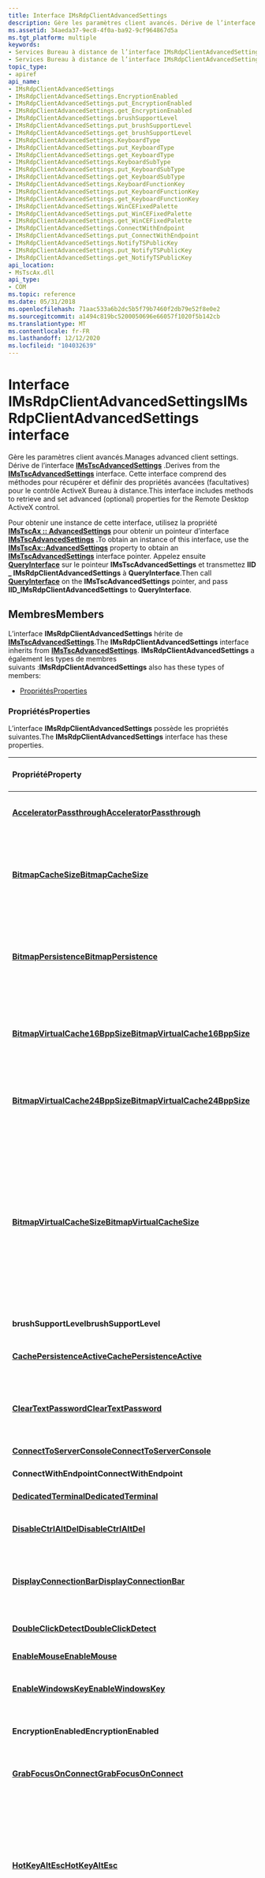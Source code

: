 ```yaml
---
title: Interface IMsRdpClientAdvancedSettings
description: Gère les paramètres client avancés. Dérive de l’interface IMsTscAdvancedSettings.
ms.assetid: 34aeda37-9ec8-4f0a-ba92-9cf964867d5a
ms.tgt_platform: multiple
keywords:
- Services Bureau à distance de l’interface IMsRdpClientAdvancedSettings
- Services Bureau à distance de l’interface IMsRdpClientAdvancedSettings, Description
topic_type:
- apiref
api_name:
- IMsRdpClientAdvancedSettings
- IMsRdpClientAdvancedSettings.EncryptionEnabled
- IMsRdpClientAdvancedSettings.put_EncryptionEnabled
- IMsRdpClientAdvancedSettings.get_EncryptionEnabled
- IMsRdpClientAdvancedSettings.brushSupportLevel
- IMsRdpClientAdvancedSettings.put_brushSupportLevel
- IMsRdpClientAdvancedSettings.get_brushSupportLevel
- IMsRdpClientAdvancedSettings.KeyboardType
- IMsRdpClientAdvancedSettings.put_KeyboardType
- IMsRdpClientAdvancedSettings.get_KeyboardType
- IMsRdpClientAdvancedSettings.KeyboardSubType
- IMsRdpClientAdvancedSettings.put_KeyboardSubType
- IMsRdpClientAdvancedSettings.get_KeyboardSubType
- IMsRdpClientAdvancedSettings.KeyboardFunctionKey
- IMsRdpClientAdvancedSettings.put_KeyboardFunctionKey
- IMsRdpClientAdvancedSettings.get_KeyboardFunctionKey
- IMsRdpClientAdvancedSettings.WinCEFixedPalette
- IMsRdpClientAdvancedSettings.put_WinCEFixedPalette
- IMsRdpClientAdvancedSettings.get_WinCEFixedPalette
- IMsRdpClientAdvancedSettings.ConnectWithEndpoint
- IMsRdpClientAdvancedSettings.put_ConnectWithEndpoint
- IMsRdpClientAdvancedSettings.NotifyTSPublicKey
- IMsRdpClientAdvancedSettings.put_NotifyTSPublicKey
- IMsRdpClientAdvancedSettings.get_NotifyTSPublicKey
api_location:
- MsTscAx.dll
api_type:
- COM
ms.topic: reference
ms.date: 05/31/2018
ms.openlocfilehash: 71aac533a6b2dc5b5f79b7460f2db79e52f8e0e2
ms.sourcegitcommit: a1494c819bc5200050696e66057f1020f5b142cb
ms.translationtype: MT
ms.contentlocale: fr-FR
ms.lasthandoff: 12/12/2020
ms.locfileid: "104032639"
---
```

# <a name="imsrdpclientadvancedsettings-interface"></a><span data-ttu-id="a6543-106">Interface IMsRdpClientAdvancedSettings</span><span class="sxs-lookup"><span data-stu-id="a6543-106">IMsRdpClientAdvancedSettings interface</span></span>

<span data-ttu-id="a6543-107">Gère les paramètres client avancés.</span><span class="sxs-lookup"><span data-stu-id="a6543-107">Manages advanced client settings.</span></span> <span data-ttu-id="a6543-108">Dérive de l’interface [**IMsTscAdvancedSettings**](imstscadvancedsettings-interface.md) .</span><span class="sxs-lookup"><span data-stu-id="a6543-108">Derives from the [**IMsTscAdvancedSettings**](imstscadvancedsettings-interface.md) interface.</span></span> <span data-ttu-id="a6543-109">Cette interface comprend des méthodes pour récupérer et définir des propriétés avancées (facultatives) pour le contrôle ActiveX Bureau à distance.</span><span class="sxs-lookup"><span data-stu-id="a6543-109">This interface includes methods to retrieve and set advanced (optional) properties for the Remote Desktop ActiveX control.</span></span>

<span data-ttu-id="a6543-110">Pour obtenir une instance de cette interface, utilisez la propriété [**IMsTscAx :: AdvancedSettings**](imstscax-advancedsettings.md) pour obtenir un pointeur d’interface [**IMsTscAdvancedSettings**](imstscadvancedsettings-interface.md) .</span><span class="sxs-lookup"><span data-stu-id="a6543-110">To obtain an instance of this interface, use the [**IMsTscAx::AdvancedSettings**](imstscax-advancedsettings.md) property to obtain an [**IMsTscAdvancedSettings**](imstscadvancedsettings-interface.md) interface pointer.</span></span> <span data-ttu-id="a6543-111">Appelez ensuite [**QueryInterface**](/windows/desktop/api/unknwn/nf-unknwn-iunknown-queryinterface(q)) sur le pointeur **IMsTscAdvancedSettings** et transmettez **IID \_ IMsRdpClientAdvancedSettings** à **QueryInterface**.</span><span class="sxs-lookup"><span data-stu-id="a6543-111">Then call [**QueryInterface**](/windows/desktop/api/unknwn/nf-unknwn-iunknown-queryinterface(q)) on the **IMsTscAdvancedSettings** pointer, and pass **IID\_IMsRdpClientAdvancedSettings** to **QueryInterface**.</span></span>

## <a name="members"></a><span data-ttu-id="a6543-112">Membres</span><span class="sxs-lookup"><span data-stu-id="a6543-112">Members</span></span>

<span data-ttu-id="a6543-113">L’interface **IMsRdpClientAdvancedSettings** hérite de [**IMsTscAdvancedSettings**](imstscadvancedsettings-interface.md).</span><span class="sxs-lookup"><span data-stu-id="a6543-113">The **IMsRdpClientAdvancedSettings** interface inherits from [**IMsTscAdvancedSettings**](imstscadvancedsettings-interface.md).</span></span> <span data-ttu-id="a6543-114">**IMsRdpClientAdvancedSettings** a également les types de membres suivants :</span><span class="sxs-lookup"><span data-stu-id="a6543-114">**IMsRdpClientAdvancedSettings** also has these types of members:</span></span>

-   [<span data-ttu-id="a6543-115">Propriétés</span><span class="sxs-lookup"><span data-stu-id="a6543-115">Properties</span></span>](#properties)

### <a name="properties"></a><span data-ttu-id="a6543-116">Propriétés</span><span class="sxs-lookup"><span data-stu-id="a6543-116">Properties</span></span>

<span data-ttu-id="a6543-117">L’interface **IMsRdpClientAdvancedSettings** possède les propriétés suivantes.</span><span class="sxs-lookup"><span data-stu-id="a6543-117">The **IMsRdpClientAdvancedSettings** interface has these properties.</span></span>



| <span data-ttu-id="a6543-118">Propriété</span><span class="sxs-lookup"><span data-stu-id="a6543-118">Property</span></span>                                                                                                   | <span data-ttu-id="a6543-119">Type d’accès</span><span class="sxs-lookup"><span data-stu-id="a6543-119">Access type</span></span>           | <span data-ttu-id="a6543-120">Description</span><span class="sxs-lookup"><span data-stu-id="a6543-120">Description</span></span>                                                                                                                                                                                                                                                                                                                                                                                                                              |
|:-----------------------------------------------------------------------------------------------------------|:----------------------|:-----------------------------------------------------------------------------------------------------------------------------------------------------------------------------------------------------------------------------------------------------------------------------------------------------------------------------------------------------------------------------------------------------------------------------------------|
| [<span data-ttu-id="a6543-121">**AcceleratorPassthrough**</span><span class="sxs-lookup"><span data-stu-id="a6543-121">**AcceleratorPassthrough**</span></span>](imsrdpclientadvancedsettings-acceleratorpassthrough.md)<br/>           | <span data-ttu-id="a6543-122">Lecture/écriture</span><span class="sxs-lookup"><span data-stu-id="a6543-122">Read/write</span></span><br/> | <span data-ttu-id="a6543-123">Spécifie si les accélérateurs de clavier doivent être transmis au serveur.</span><span class="sxs-lookup"><span data-stu-id="a6543-123">Specifies if keyboard accelerators should be passed to the server.</span></span><br/>                                                                                                                                                                                                                                                                                                                                                            |
| [<span data-ttu-id="a6543-124">**BitmapCacheSize**</span><span class="sxs-lookup"><span data-stu-id="a6543-124">**BitmapCacheSize**</span></span>](imsrdpclientadvancedsettings-bitmapcachesize.md)<br/>                         | <span data-ttu-id="a6543-125">Lecture/écriture</span><span class="sxs-lookup"><span data-stu-id="a6543-125">Read/write</span></span><br/> | <span data-ttu-id="a6543-126">Taille, en kilo-octets, du fichier de cache bitmap utilisé pour les bitmaps de 8 bits par pixel.</span><span class="sxs-lookup"><span data-stu-id="a6543-126">The size, in kilobytes, of the bitmap cache file used for 8-bits-per-pixel bitmaps.</span></span> <span data-ttu-id="a6543-127">Les valeurs numériques valides de cette propriété sont comprises entre 1 et 32 inclus.</span><span class="sxs-lookup"><span data-stu-id="a6543-127">Valid numeric values of this property are 1 to 32 inclusive.</span></span><br/>                                                                                                                                                                                                                                                                              |
| [<span data-ttu-id="a6543-128">**BitmapPersistence**</span><span class="sxs-lookup"><span data-stu-id="a6543-128">**BitmapPersistence**</span></span>](imsrdpclientadvancedsettings-bitmappersistence.md)<br/>                     | <span data-ttu-id="a6543-129">Lecture/écriture</span><span class="sxs-lookup"><span data-stu-id="a6543-129">Read/write</span></span><br/> | <span data-ttu-id="a6543-130">Spécifie si la mise en cache des bitmaps persistante doit être utilisée.</span><span class="sxs-lookup"><span data-stu-id="a6543-130">Specifies if persistent bitmap caching should be used.</span></span> <span data-ttu-id="a6543-131">La mise en cache persistante peut améliorer les performances, mais nécessite de l’espace disque supplémentaire.</span><span class="sxs-lookup"><span data-stu-id="a6543-131">Persistent caching can improve performance but requires additional disk space.</span></span><br/>                                                                                                                                                                                                                                                                                         |
| [<span data-ttu-id="a6543-132">**BitmapVirtualCache16BppSize**</span><span class="sxs-lookup"><span data-stu-id="a6543-132">**BitmapVirtualCache16BppSize**</span></span>](imsrdpclientadvancedsettings-bitmapvirtualcache16bppsize.md)<br/> | <span data-ttu-id="a6543-133">Lecture/écriture</span><span class="sxs-lookup"><span data-stu-id="a6543-133">Read/write</span></span><br/> | <span data-ttu-id="a6543-134">Spécifie la taille, en mégaoctets, du fichier cache de bitmaps persistant à utiliser pour les paramètres de haute couleur de 15 et 16 bits par pixel.</span><span class="sxs-lookup"><span data-stu-id="a6543-134">Specifies the size, in megabytes, of the persistent bitmap cache file to use for the 15 and 16 bits-per-pixel high-color settings.</span></span><br/>                                                                                                                                                                                                                                                                                            |
| [<span data-ttu-id="a6543-135">**BitmapVirtualCache24BppSize**</span><span class="sxs-lookup"><span data-stu-id="a6543-135">**BitmapVirtualCache24BppSize**</span></span>](imsrdpclientadvancedsettings-bitmapvirtualcache24bppsize.md)<br/> | <span data-ttu-id="a6543-136">Lecture/écriture</span><span class="sxs-lookup"><span data-stu-id="a6543-136">Read/write</span></span><br/> | <span data-ttu-id="a6543-137">Spécifie la taille, en mégaoctets, du fichier cache de bitmaps persistant à utiliser pour le paramètre de haute couleur 24 bits par pixel.</span><span class="sxs-lookup"><span data-stu-id="a6543-137">Specifies the size, in megabytes, of the persistent bitmap cache file to use for the 24 bits-per-pixel high-color setting.</span></span><br/>                                                                                                                                                                                                                                                                                                    |
| [<span data-ttu-id="a6543-138">**BitmapVirtualCacheSize**</span><span class="sxs-lookup"><span data-stu-id="a6543-138">**BitmapVirtualCacheSize**</span></span>](imsrdpclientadvancedsettings-bitmapvirtualcachesize.md)<br/>           | <span data-ttu-id="a6543-139">Lecture/écriture</span><span class="sxs-lookup"><span data-stu-id="a6543-139">Read/write</span></span><br/> | <span data-ttu-id="a6543-140">Spécifie la taille, en mégaoctets, du fichier cache de bitmaps persistant à utiliser pour la couleur de 8 bits par pixel.</span><span class="sxs-lookup"><span data-stu-id="a6543-140">Specifies the size, in megabytes, of the persistent bitmap cache file to use for 8-bits-per-pixel color.</span></span> <span data-ttu-id="a6543-141">Les valeurs numériques valides de cette propriété sont comprises entre 1 et 32 inclus.</span><span class="sxs-lookup"><span data-stu-id="a6543-141">Valid numeric values of this property are 1 to 32 inclusive.</span></span> <span data-ttu-id="a6543-142">Notez que la taille maximale de tous les fichiers de cache virtuel est de 128 Mo.</span><span class="sxs-lookup"><span data-stu-id="a6543-142">Note that the maximum size for all virtual cache files is 128 MB.</span></span> <span data-ttu-id="a6543-143">Les propriétés associées incluent les propriétés **BitmapVirtualCache16BppSize** et **BitmapVirtualCache24BppSize** .</span><span class="sxs-lookup"><span data-stu-id="a6543-143">Related properties include the **BitmapVirtualCache16BppSize** and **BitmapVirtualCache24BppSize** properties.</span></span><br/>                                                                        |
| <span data-ttu-id="a6543-144">**brushSupportLevel**</span><span class="sxs-lookup"><span data-stu-id="a6543-144">**brushSupportLevel**</span></span><br/>                                                                           | <span data-ttu-id="a6543-145">Lecture/écriture</span><span class="sxs-lookup"><span data-stu-id="a6543-145">Read/write</span></span><br/> | <span data-ttu-id="a6543-146">Cette propriété n'est pas prise en charge.</span><span class="sxs-lookup"><span data-stu-id="a6543-146">This property is not supported.</span></span><br/>                                                                                                                                                                                                                                                                                                                                                                                               |
| [<span data-ttu-id="a6543-147">**CachePersistenceActive**</span><span class="sxs-lookup"><span data-stu-id="a6543-147">**CachePersistenceActive**</span></span>](imsrdpclientadvancedsettings-cachepersistenceactive.md)<br/>           | <span data-ttu-id="a6543-148">Lecture/écriture</span><span class="sxs-lookup"><span data-stu-id="a6543-148">Read/write</span></span><br/> | <span data-ttu-id="a6543-149">Spécifie si la mise en cache des bitmaps persistante doit être utilisée.</span><span class="sxs-lookup"><span data-stu-id="a6543-149">Specifies whether persistent bitmap caching should be used.</span></span><br/>                                                                                                                                                                                                                                                                                                                                                                   |
| [<span data-ttu-id="a6543-150">**ClearTextPassword**</span><span class="sxs-lookup"><span data-stu-id="a6543-150">**ClearTextPassword**</span></span>](imsrdpclientadvancedsettings-cleartextpassword.md)<br/>                     | <span data-ttu-id="a6543-151">Écriture seule</span><span class="sxs-lookup"><span data-stu-id="a6543-151">Write-only</span></span><br/> | <span data-ttu-id="a6543-152">Spécifie le mot de passe avec lequel se connecter.</span><span class="sxs-lookup"><span data-stu-id="a6543-152">Specifies the password with which to connect.</span></span> <span data-ttu-id="a6543-153">Pour plus d’informations, consultez l’interface [**IMsTscNonScriptable**](imstscnonscriptable-interface.md) .</span><span class="sxs-lookup"><span data-stu-id="a6543-153">For more information, see the [**IMsTscNonScriptable**](imstscnonscriptable-interface.md) interface.</span></span><br/>                                                                                                                                                                                                                                                                           |
| [<span data-ttu-id="a6543-154">**ConnectToServerConsole**</span><span class="sxs-lookup"><span data-stu-id="a6543-154">**ConnectToServerConsole**</span></span>](imsrdpclientadvancedsettings-connecttoserverconsole.md)<br/>           | <span data-ttu-id="a6543-155">Lecture/écriture</span><span class="sxs-lookup"><span data-stu-id="a6543-155">Read/write</span></span><br/> | <span data-ttu-id="a6543-156">Cette propriété n'est pas prise en charge.</span><span class="sxs-lookup"><span data-stu-id="a6543-156">This property is not supported.</span></span><br/>                                                                                                                                                                                                                                                                                                                                                                                               |
| <span data-ttu-id="a6543-157">**ConnectWithEndpoint**</span><span class="sxs-lookup"><span data-stu-id="a6543-157">**ConnectWithEndpoint**</span></span><br/>                                                                         | <span data-ttu-id="a6543-158">Écriture seule</span><span class="sxs-lookup"><span data-stu-id="a6543-158">Write-only</span></span><br/> | <span data-ttu-id="a6543-159">Cette propriété n'est pas prise en charge.</span><span class="sxs-lookup"><span data-stu-id="a6543-159">This property is not supported.</span></span><br/>                                                                                                                                                                                                                                                                                                                                                                                               |
| [<span data-ttu-id="a6543-160">**DedicatedTerminal**</span><span class="sxs-lookup"><span data-stu-id="a6543-160">**DedicatedTerminal**</span></span>](imsrdpclientadvancedsettings-dedicatedterminal.md)<br/>                     | <span data-ttu-id="a6543-161">Lecture/écriture</span><span class="sxs-lookup"><span data-stu-id="a6543-161">Read/write</span></span><br/> | <span data-ttu-id="a6543-162">Cette propriété n'est pas prise en charge.</span><span class="sxs-lookup"><span data-stu-id="a6543-162">This property is not supported.</span></span><br/>                                                                                                                                                                                                                                                                                                                                                                                               |
| [<span data-ttu-id="a6543-163">**DisableCtrlAltDel**</span><span class="sxs-lookup"><span data-stu-id="a6543-163">**DisableCtrlAltDel**</span></span>](imsrdpclientadvancedsettings-disablectrlaltdel.md)<br/>                     | <span data-ttu-id="a6543-164">Lecture/écriture</span><span class="sxs-lookup"><span data-stu-id="a6543-164">Read/write</span></span><br/> | <span data-ttu-id="a6543-165">Spécifie si l’écran explicatif initial de Winlogon doit s’afficher.</span><span class="sxs-lookup"><span data-stu-id="a6543-165">Specifies if the initial explanatory screen in Winlogon should display.</span></span><br/>                                                                                                                                                                                                                                                                                                                                                       |
| [<span data-ttu-id="a6543-166">**DisplayConnectionBar**</span><span class="sxs-lookup"><span data-stu-id="a6543-166">**DisplayConnectionBar**</span></span>](imsrdpclientadvancedsettings-displayconnectionbar.md)<br/>               | <span data-ttu-id="a6543-167">Lecture/écriture</span><span class="sxs-lookup"><span data-stu-id="a6543-167">Read/write</span></span><br/> | <span data-ttu-id="a6543-168">Spécifie s’il faut utiliser la barre de connexion.</span><span class="sxs-lookup"><span data-stu-id="a6543-168">Specifies whether to use the connection bar.</span></span> <span data-ttu-id="a6543-169">La valeur par défaut **est \_ true**, ce qui active la propriété.</span><span class="sxs-lookup"><span data-stu-id="a6543-169">The default value is **VARIANT\_TRUE**, which enables the property.</span></span><br/>                                                                                                                                                                                                                                                                                                              |
| [<span data-ttu-id="a6543-170">**DoubleClickDetect**</span><span class="sxs-lookup"><span data-stu-id="a6543-170">**DoubleClickDetect**</span></span>](imsrdpclientadvancedsettings-doubleclickdetect.md)<br/>                     | <span data-ttu-id="a6543-171">Lecture/écriture</span><span class="sxs-lookup"><span data-stu-id="a6543-171">Read/write</span></span><br/> | <span data-ttu-id="a6543-172">Spécifie si le client identifie les double-clics pour le serveur.</span><span class="sxs-lookup"><span data-stu-id="a6543-172">Specifies if the client identifies double-clicks for the server.</span></span><br/>                                                                                                                                                                                                                                                                                                                                                              |
| [<span data-ttu-id="a6543-173">**EnableMouse**</span><span class="sxs-lookup"><span data-stu-id="a6543-173">**EnableMouse**</span></span>](imsrdpclientadvancedsettings-enablemouse.md)<br/>                                 | <span data-ttu-id="a6543-174">Lecture/écriture</span><span class="sxs-lookup"><span data-stu-id="a6543-174">Read/write</span></span><br/> | <span data-ttu-id="a6543-175">Cette propriété n'est pas prise en charge.</span><span class="sxs-lookup"><span data-stu-id="a6543-175">This property is not supported.</span></span><br/>                                                                                                                                                                                                                                                                                                                                                                                               |
| [<span data-ttu-id="a6543-176">**EnableWindowsKey**</span><span class="sxs-lookup"><span data-stu-id="a6543-176">**EnableWindowsKey**</span></span>](imsrdpclientadvancedsettings-enablewindowskey.md)<br/>                       | <span data-ttu-id="a6543-177">Lecture/écriture</span><span class="sxs-lookup"><span data-stu-id="a6543-177">Read/write</span></span><br/> | <span data-ttu-id="a6543-178">Spécifie si la clé Windows peut être utilisée dans la session à distance.</span><span class="sxs-lookup"><span data-stu-id="a6543-178">Specifies if the Windows key can be used in the remote session.</span></span><br/>                                                                                                                                                                                                                                                                                                                                                               |
| <span data-ttu-id="a6543-179">**EncryptionEnabled**</span><span class="sxs-lookup"><span data-stu-id="a6543-179">**EncryptionEnabled**</span></span><br/>                                                                           | <span data-ttu-id="a6543-180">Lecture/écriture</span><span class="sxs-lookup"><span data-stu-id="a6543-180">Read/write</span></span><br/> | <span data-ttu-id="a6543-181">Cette propriété n'est pas prise en charge.</span><span class="sxs-lookup"><span data-stu-id="a6543-181">This property is not supported.</span></span> <span data-ttu-id="a6543-182">Le chiffrement ne peut pas être désactivé.</span><span class="sxs-lookup"><span data-stu-id="a6543-182">Encryption cannot be disabled.</span></span><br/>                                                                                                                                                                                                                                                                                                                                                                |
| [<span data-ttu-id="a6543-183">**GrabFocusOnConnect**</span><span class="sxs-lookup"><span data-stu-id="a6543-183">**GrabFocusOnConnect**</span></span>](imsrdpclientadvancedsettings-grabfocusonconnect.md)<br/>                   | <span data-ttu-id="a6543-184">Lecture/écriture</span><span class="sxs-lookup"><span data-stu-id="a6543-184">Read/write</span></span><br/> | <span data-ttu-id="a6543-185">Spécifie si le contrôle client doit avoir le focus lors de la connexion.</span><span class="sxs-lookup"><span data-stu-id="a6543-185">Specifies if the client control should have the focus while connecting.</span></span><br/>                                                                                                                                                                                                                                                                                                                                                       |
| [<span data-ttu-id="a6543-186">**HotKeyAltEsc**</span><span class="sxs-lookup"><span data-stu-id="a6543-186">**HotKeyAltEsc**</span></span>](imsrdpclientadvancedsettings-hotkeyaltesc.md)<br/>                               | <span data-ttu-id="a6543-187">Lecture/écriture</span><span class="sxs-lookup"><span data-stu-id="a6543-187">Read/write</span></span><br/> | <span data-ttu-id="a6543-188">Spécifie le code de la touche virtuelle à ajouter à la touche ALT pour déterminer le remplacement du raccourci clavier ALT + ÉCHAP.</span><span class="sxs-lookup"><span data-stu-id="a6543-188">Specifies the virtual-key code to add to ALT to determine the hotkey replacement for ALT+ESC.</span></span> <span data-ttu-id="a6543-189">**VK \_ INSERT** est la valeur par défaut, avec Alt + Inser comme séquence résultante.</span><span class="sxs-lookup"><span data-stu-id="a6543-189">**VK\_INSERT** is the default value, with ALT+INSERT as the resulting sequence.</span></span> <span data-ttu-id="a6543-190">Cette propriété est valide uniquement lorsque la propriété [**KeyboardHookMode**](imsrdpclientsecuredsettings-keyboardhookmode.md) n’est pas activée.</span><span class="sxs-lookup"><span data-stu-id="a6543-190">This property is valid only when the [**KeyboardHookMode**](imsrdpclientsecuredsettings-keyboardhookmode.md) property is not enabled.</span></span><br/>                                                                                                          |
| [<span data-ttu-id="a6543-191">**HotKeyAltShiftTab**</span><span class="sxs-lookup"><span data-stu-id="a6543-191">**HotKeyAltShiftTab**</span></span>](imsrdpclientadvancedsettings-hotkeyaltshifttab.md)<br/>                     | <span data-ttu-id="a6543-192">Lecture/écriture</span><span class="sxs-lookup"><span data-stu-id="a6543-192">Read/write</span></span><br/> | <span data-ttu-id="a6543-193">Spécifie le code de la touche virtuelle à ajouter à la touche ALT pour déterminer le remplacement des raccourcis clavier pour ALT + MAJ + TAB.</span><span class="sxs-lookup"><span data-stu-id="a6543-193">Specifies the virtual-key code to add to ALT to determine the hotkey replacement for ALT+SHIFT+TAB.</span></span> <span data-ttu-id="a6543-194">**VK \_** La valeur par défaut est Next, avec Alt + Pg. suiv comme séquence résultante.</span><span class="sxs-lookup"><span data-stu-id="a6543-194">**VK\_NEXT** is the default value, with ALT+PAGE DOWN as the resulting sequence.</span></span> <span data-ttu-id="a6543-195">Cette propriété est valide uniquement lorsque la propriété [**KeyboardHookMode**](imsrdpclientsecuredsettings-keyboardhookmode.md) n’est pas activée.</span><span class="sxs-lookup"><span data-stu-id="a6543-195">This property is valid only when the [**KeyboardHookMode**](imsrdpclientsecuredsettings-keyboardhookmode.md) property is not enabled.</span></span><br/>                                                                                                   |
| [<span data-ttu-id="a6543-196">**HotKeyAltSpace**</span><span class="sxs-lookup"><span data-stu-id="a6543-196">**HotKeyAltSpace**</span></span>](imsrdpclientadvancedsettings-hotkeyaltspace.md)<br/>                           | <span data-ttu-id="a6543-197">Lecture/écriture</span><span class="sxs-lookup"><span data-stu-id="a6543-197">Read/write</span></span><br/> | <span data-ttu-id="a6543-198">Spécifie le code de la touche virtuelle à ajouter à la touche ALT pour déterminer le remplacement du raccourci clavier pour ALT + espace.</span><span class="sxs-lookup"><span data-stu-id="a6543-198">Specifies the virtual-key code to add to ALT to determine the hotkey replacement for ALT+SPACE.</span></span> <span data-ttu-id="a6543-199">**VK \_ DELETE** est la valeur par défaut, avec Alt + Suppr comme séquence résultante.</span><span class="sxs-lookup"><span data-stu-id="a6543-199">**VK\_DELETE** is the default, with ALT+DELETE as the resulting sequence.</span></span> <span data-ttu-id="a6543-200">Cette propriété est valide uniquement lorsque la propriété [**KeyboardHookMode**](imsrdpclientsecuredsettings-keyboardhookmode.md) n’est pas activée.</span><span class="sxs-lookup"><span data-stu-id="a6543-200">This property is valid only when the [**KeyboardHookMode**](imsrdpclientsecuredsettings-keyboardhookmode.md) property is not enabled.</span></span><br/>                                                                                                              |
| [<span data-ttu-id="a6543-201">**HotKeyAltTab**</span><span class="sxs-lookup"><span data-stu-id="a6543-201">**HotKeyAltTab**</span></span>](imsrdpclientadvancedsettings-hotkeyalttab.md)<br/>                               | <span data-ttu-id="a6543-202">Lecture/écriture</span><span class="sxs-lookup"><span data-stu-id="a6543-202">Read/write</span></span><br/> | <span data-ttu-id="a6543-203">Spécifie le code de la touche virtuelle à ajouter à la touche ALT pour déterminer le remplacement du raccourci clavier pour ALT + TAB.</span><span class="sxs-lookup"><span data-stu-id="a6543-203">Specifies the virtual-key code to add to ALT to determine the hotkey replacement for ALT+TAB.</span></span> <span data-ttu-id="a6543-204">**VK \_ AVANT** , il s’agit de la valeur par défaut, avec Alt + Pg. précédent comme séquence résultante.</span><span class="sxs-lookup"><span data-stu-id="a6543-204">**VK\_PRIOR** is the default value, with ALT+PAGE UP as the resulting sequence.</span></span> <span data-ttu-id="a6543-205">Cette propriété est valide uniquement lorsque la propriété [**KeyboardHookMode**](imsrdpclientsecuredsettings-keyboardhookmode.md) n’est pas activée.</span><span class="sxs-lookup"><span data-stu-id="a6543-205">This property is valid only when the [**KeyboardHookMode**](imsrdpclientsecuredsettings-keyboardhookmode.md) property is not enabled.</span></span><br/>                                                                                                          |
| [<span data-ttu-id="a6543-206">**HotKeyCtrlAltDel**</span><span class="sxs-lookup"><span data-stu-id="a6543-206">**HotKeyCtrlAltDel**</span></span>](imsrdpclientadvancedsettings-hotkeyctrlaltdel.md)<br/>                       | <span data-ttu-id="a6543-207">Lecture/écriture</span><span class="sxs-lookup"><span data-stu-id="a6543-207">Read/write</span></span><br/> | <span data-ttu-id="a6543-208">Spécifie le code de la touche virtuelle à ajouter à CTRL + ALT pour déterminer le remplacement de la touche d’accès rapide pour CTRL + ALT + SUPPR, également appelé « séquence de sécurité sécurisée » (SAS).</span><span class="sxs-lookup"><span data-stu-id="a6543-208">Specifies the virtual-key code to add to CTRL+ALT to determine the hotkey replacement for CTRL+ALT+DELETE, also called the secure attention sequence (SAS).</span></span> <span data-ttu-id="a6543-209">VK \_ end est la valeur par défaut.</span><span class="sxs-lookup"><span data-stu-id="a6543-209">VK\_END is the default.</span></span> <span data-ttu-id="a6543-210">Notez que même lorsque la propriété [**KeyboardHookMode**](imsrdpclientsecuredsettings-keyboardhookmode.md) est activée, les touches Ctrl + Alt + Suppr ne sont jamais redirigées vers le serveur distant ; CTRL + ALT + SUPPR est la séquence SAS locale.</span><span class="sxs-lookup"><span data-stu-id="a6543-210">Note that even when the [**KeyboardHookMode**](imsrdpclientsecuredsettings-keyboardhookmode.md) property is enabled, CTRL+ALT+DELETE is never redirected to the remote server; CTRL+ALT+DELETE is the local SAS sequence.</span></span><br/>                |
| [<span data-ttu-id="a6543-211">**HotKeyCtrlEsc**</span><span class="sxs-lookup"><span data-stu-id="a6543-211">**HotKeyCtrlEsc**</span></span>](imsrdpclientadvancedsettings-hotkeyctrlesc.md)<br/>                             | <span data-ttu-id="a6543-212">Lecture/écriture</span><span class="sxs-lookup"><span data-stu-id="a6543-212">Read/write</span></span><br/> | <span data-ttu-id="a6543-213">Spécifie le code de la touche virtuelle à ajouter à la touche ALT pour déterminer le remplacement du raccourci clavier pour CTRL + ESC.</span><span class="sxs-lookup"><span data-stu-id="a6543-213">Specifies the virtual-key code to add to ALT to determine the hotkey replacement for CTRL+ESC.</span></span> <span data-ttu-id="a6543-214">**VK \_ Page d’hébergement** est la valeur par défaut, avec Alt + début comme séquence résultante.</span><span class="sxs-lookup"><span data-stu-id="a6543-214">**VK\_HOME** is the default value, with ALT+HOME as the resulting sequence.</span></span> <span data-ttu-id="a6543-215">Cette propriété est valide uniquement lorsque la propriété [**KeyboardHookMode**](imsrdpclientsecuredsettings-keyboardhookmode.md) n’est pas activée.</span><span class="sxs-lookup"><span data-stu-id="a6543-215">This property is valid only when the [**KeyboardHookMode**](imsrdpclientsecuredsettings-keyboardhookmode.md) property is not enabled.</span></span><br/>                                                                                                             |
| [<span data-ttu-id="a6543-216">**HotKeyFullScreen**</span><span class="sxs-lookup"><span data-stu-id="a6543-216">**HotKeyFullScreen**</span></span>](imsrdpclientadvancedsettings-hotkeyfullscreen.md)<br/>                       | <span data-ttu-id="a6543-217">Lecture/écriture</span><span class="sxs-lookup"><span data-stu-id="a6543-217">Read/write</span></span><br/> | <span data-ttu-id="a6543-218">Spécifie le code de la touche virtuelle à ajouter à CTRL + ALT pour déterminer le remplacement du raccourci clavier pour passer en mode plein écran.</span><span class="sxs-lookup"><span data-stu-id="a6543-218">Specifies the virtual-key code to add to CTRL+ALT to determine the hotkey replacement for switching to full-screen mode.</span></span> <span data-ttu-id="a6543-219">**VK \_ CANCEL** est la valeur par défaut.</span><span class="sxs-lookup"><span data-stu-id="a6543-219">**VK\_CANCEL** is the default value.</span></span><br/>                                                                                                                                                                                                                                                                 |
| [<span data-ttu-id="a6543-220">**InputEventsAtOnce**</span><span class="sxs-lookup"><span data-stu-id="a6543-220">**InputEventsAtOnce**</span></span>](imsrdpclientadvancedsettings-inputeventsatonce.md)<br/>                     | <span data-ttu-id="a6543-221">Lecture/écriture</span><span class="sxs-lookup"><span data-stu-id="a6543-221">Read/write</span></span><br/> | <span data-ttu-id="a6543-222">Cette propriété n'est pas prise en charge.</span><span class="sxs-lookup"><span data-stu-id="a6543-222">This property is not supported.</span></span><br/>                                                                                                                                                                                                                                                                                                                                                                                               |
| [<span data-ttu-id="a6543-223">**keepAliveInterval**</span><span class="sxs-lookup"><span data-stu-id="a6543-223">**keepAliveInterval**</span></span>](imsrdpclientadvancedsettings-keepaliveinterval.md)<br/>                     | <span data-ttu-id="a6543-224">Lecture/écriture</span><span class="sxs-lookup"><span data-stu-id="a6543-224">Read/write</span></span><br/> | <span data-ttu-id="a6543-225">Spécifie un intervalle, en millisecondes, auquel le client envoie des messages Keep-Alive au serveur.</span><span class="sxs-lookup"><span data-stu-id="a6543-225">Specifies an interval, in milliseconds, at which the client sends keep-alive messages to the server.</span></span> <span data-ttu-id="a6543-226">La valeur par défaut de la propriété est zéro, ce qui désactive les messages Keep-Alive.</span><span class="sxs-lookup"><span data-stu-id="a6543-226">The default value of the property is zero, which disables keep-alive messages.</span></span> <span data-ttu-id="a6543-227">La valeur minimale valide de cette propriété est 10 000, qui représente 10 secondes.</span><span class="sxs-lookup"><span data-stu-id="a6543-227">The minimum valid value of this property is 10,000, which represents 10 seconds.</span></span> <span data-ttu-id="a6543-228">Notez qu’un paramètre de stratégie de groupe qui spécifie si les connexions clientes persistantes au serveur sont autorisées peut remplacer ce paramètre de propriété.</span><span class="sxs-lookup"><span data-stu-id="a6543-228">Note that a group policy setting that specifies whether persistent client connections to the server are allowed can override this property setting.</span></span><br/>      |
| <span data-ttu-id="a6543-229">**KeyboardFunctionKey**</span><span class="sxs-lookup"><span data-stu-id="a6543-229">**KeyboardFunctionKey**</span></span><br/>                                                                         | <span data-ttu-id="a6543-230">Lecture/écriture</span><span class="sxs-lookup"><span data-stu-id="a6543-230">Read/write</span></span><br/> | <span data-ttu-id="a6543-231">Valide pour Windows CE uniquement.</span><span class="sxs-lookup"><span data-stu-id="a6543-231">Valid for Windows CE only.</span></span><br/>                                                                                                                                                                                                                                                                                                                                                                                                    |
| <span data-ttu-id="a6543-232">**KeyboardSubType**</span><span class="sxs-lookup"><span data-stu-id="a6543-232">**KeyboardSubType**</span></span><br/>                                                                             | <span data-ttu-id="a6543-233">Lecture/écriture</span><span class="sxs-lookup"><span data-stu-id="a6543-233">Read/write</span></span><br/> | <span data-ttu-id="a6543-234">Valide pour Windows CE uniquement.</span><span class="sxs-lookup"><span data-stu-id="a6543-234">Valid for Windows CE only.</span></span><br/>                                                                                                                                                                                                                                                                                                                                                                                                    |
| <span data-ttu-id="a6543-235">**KeyboardType**</span><span class="sxs-lookup"><span data-stu-id="a6543-235">**KeyboardType**</span></span><br/>                                                                                | <span data-ttu-id="a6543-236">Lecture/écriture</span><span class="sxs-lookup"><span data-stu-id="a6543-236">Read/write</span></span><br/> | <span data-ttu-id="a6543-237">Valide pour Windows CE uniquement.</span><span class="sxs-lookup"><span data-stu-id="a6543-237">Valid for Windows CE only.</span></span><br/>                                                                                                                                                                                                                                                                                                                                                                                                    |
| [<span data-ttu-id="a6543-238">**LoadBalanceInfo**</span><span class="sxs-lookup"><span data-stu-id="a6543-238">**LoadBalanceInfo**</span></span>](imsrdpclientadvancedsettings-loadbalanceinfo.md)<br/>                         | <span data-ttu-id="a6543-239">Lecture/écriture</span><span class="sxs-lookup"><span data-stu-id="a6543-239">Read/write</span></span><br/> | <span data-ttu-id="a6543-240">Spécifie le cookie d’équilibrage de charge qui sera placé dans le paquet de demande de connexion X. 224 dans la séquence de connexion du protocole du serveur hôte de session Bureau à distance.</span><span class="sxs-lookup"><span data-stu-id="a6543-240">Specifies the load balancing cookie that will be placed in the X.224 Connection Request packet in the RD Session Host server protocol connection sequence.</span></span><br/>                                                                                                                                                                                                                                                                    |
| [<span data-ttu-id="a6543-241">**maxEventCount**</span><span class="sxs-lookup"><span data-stu-id="a6543-241">**maxEventCount**</span></span>](imsrdpclientadvancedsettings-maxeventcount.md)<br/>                             | <span data-ttu-id="a6543-242">Lecture/écriture</span><span class="sxs-lookup"><span data-stu-id="a6543-242">Read/write</span></span><br/> | <span data-ttu-id="a6543-243">Cette propriété n'est pas prise en charge.</span><span class="sxs-lookup"><span data-stu-id="a6543-243">This property is not supported.</span></span><br/>                                                                                                                                                                                                                                                                                                                                                                                               |
| [<span data-ttu-id="a6543-244">**MaximizeShell**</span><span class="sxs-lookup"><span data-stu-id="a6543-244">**MaximizeShell**</span></span>](imsrdpclientadvancedsettings-maximizeshell.md)<br/>                             | <span data-ttu-id="a6543-245">Lecture/écriture</span><span class="sxs-lookup"><span data-stu-id="a6543-245">Read/write</span></span><br/> | <span data-ttu-id="a6543-246">Spécifie si les programmes lancés avec la propriété [**StartProgram**](imstscsecuredsettings-startprogram.md) doivent être agrandis.</span><span class="sxs-lookup"><span data-stu-id="a6543-246">Specifies if programs launched with the [**StartProgram**](imstscsecuredsettings-startprogram.md) property should be maximized.</span></span><br/>                                                                                                                                                                                                                                                                                              |
| [<span data-ttu-id="a6543-247">**minInputSendInterval**</span><span class="sxs-lookup"><span data-stu-id="a6543-247">**minInputSendInterval**</span></span>](imsrdpclientadvancedsettings-mininputsendinterval.md)<br/>               | <span data-ttu-id="a6543-248">Lecture/écriture</span><span class="sxs-lookup"><span data-stu-id="a6543-248">Read/write</span></span><br/> | <span data-ttu-id="a6543-249">Spécifie l’intervalle minimal, en millisecondes, entre l’envoi d’événements de souris.</span><span class="sxs-lookup"><span data-stu-id="a6543-249">Specifies the minimum interval, in milliseconds, between the sending of mouse events.</span></span><br/>                                                                                                                                                                                                                                                                                                                                         |
| [<span data-ttu-id="a6543-250">**MinutesToIdleTimeout**</span><span class="sxs-lookup"><span data-stu-id="a6543-250">**MinutesToIdleTimeout**</span></span>](imsrdpclientadvancedsettings-minutestoidletimeout.md)<br/>               | <span data-ttu-id="a6543-251">Lecture/écriture</span><span class="sxs-lookup"><span data-stu-id="a6543-251">Read/write</span></span><br/> | <span data-ttu-id="a6543-252">Spécifie la durée maximale, en minutes, pendant laquelle le client doit rester connecté sans entrée d’utilisateur.</span><span class="sxs-lookup"><span data-stu-id="a6543-252">Specifies the maximum length of time, in minutes, that the client should remain connected without user input.</span></span> <span data-ttu-id="a6543-253">Si la durée spécifiée est écoulée, le contrôle appelle la méthode [**IMsTscAxEvents :: OnIdleTimeoutNotification**](imstscaxevents-onidletimeoutnotification.md) .</span><span class="sxs-lookup"><span data-stu-id="a6543-253">If the specified time elapses, the control calls the [**IMsTscAxEvents::OnIdleTimeoutNotification**](imstscaxevents-onidletimeoutnotification.md) method.</span></span><br/>                                                                                                                                                      |
| <span data-ttu-id="a6543-254">**NotifyTSPublicKey**</span><span class="sxs-lookup"><span data-stu-id="a6543-254">**NotifyTSPublicKey**</span></span><br/>                                                                           | <span data-ttu-id="a6543-255">Lecture/écriture</span><span class="sxs-lookup"><span data-stu-id="a6543-255">Read/write</span></span><br/> | <span data-ttu-id="a6543-256">Cette propriété n'est pas prise en charge.</span><span class="sxs-lookup"><span data-stu-id="a6543-256">This property is not supported.</span></span><br/>                                                                                                                                                                                                                                                                                                                                                                                               |
| [<span data-ttu-id="a6543-257">**NumBitmapCaches**</span><span class="sxs-lookup"><span data-stu-id="a6543-257">**NumBitmapCaches**</span></span>](imsrdpclientadvancedsettings-numbitmapcaches.md)<br/>                         | <span data-ttu-id="a6543-258">Lecture/écriture</span><span class="sxs-lookup"><span data-stu-id="a6543-258">Read/write</span></span><br/> | <span data-ttu-id="a6543-259">Cette propriété n'est pas prise en charge.</span><span class="sxs-lookup"><span data-stu-id="a6543-259">This property is not supported.</span></span><br/>                                                                                                                                                                                                                                                                                                                                                                                               |
| [<span data-ttu-id="a6543-260">**orderDrawThreshold**</span><span class="sxs-lookup"><span data-stu-id="a6543-260">**orderDrawThreshold**</span></span>](imsrdpclientadvancedsettings-orderdrawthreshold.md)<br/>                   | <span data-ttu-id="a6543-261">Lecture/écriture</span><span class="sxs-lookup"><span data-stu-id="a6543-261">Read/write</span></span><br/> | <span data-ttu-id="a6543-262">Cette propriété n'est pas prise en charge.</span><span class="sxs-lookup"><span data-stu-id="a6543-262">This property is not supported.</span></span><br/>                                                                                                                                                                                                                                                                                                                                                                                               |
| [<span data-ttu-id="a6543-263">**overallConnectionTimeout**</span><span class="sxs-lookup"><span data-stu-id="a6543-263">**overallConnectionTimeout**</span></span>](imsrdpclientadvancedsettings-overallconnectiontimeout.md)<br/>       | <span data-ttu-id="a6543-264">Lecture/écriture</span><span class="sxs-lookup"><span data-stu-id="a6543-264">Read/write</span></span><br/> | <span data-ttu-id="a6543-265">Spécifie la durée totale, en secondes, pendant laquelle le contrôle client attend qu’une connexion se termine.</span><span class="sxs-lookup"><span data-stu-id="a6543-265">Specifies the total length of time, in seconds, that the client control waits for a connection to complete.</span></span> <span data-ttu-id="a6543-266">La valeur maximale valide de cette propriété est 600, qui représente 10 minutes.</span><span class="sxs-lookup"><span data-stu-id="a6543-266">The maximum valid value of this property is 600, which represents 10 minutes.</span></span> <span data-ttu-id="a6543-267">Si la durée spécifiée est écoulée avant la fin de la connexion, le contrôle se déconnecte et appelle la méthode [**IMsTscAxEvents :: OnDisconnected**](imstscaxevents-ondisconnected.md) .</span><span class="sxs-lookup"><span data-stu-id="a6543-267">If the specified time elapses before connection completes, the control disconnects and calls the [**IMsTscAxEvents::OnDisconnected**](imstscaxevents-ondisconnected.md) method.</span></span> <span data-ttu-id="a6543-268">Une propriété connexe est **singleConnectionTimeout**.</span><span class="sxs-lookup"><span data-stu-id="a6543-268">A related property is **singleConnectionTimeout**.</span></span><br/> |
| [<span data-ttu-id="a6543-269">**PerformanceFlags**</span><span class="sxs-lookup"><span data-stu-id="a6543-269">**PerformanceFlags**</span></span>](imsrdpclientadvancedsettings-performanceflags.md)<br/>                       | <span data-ttu-id="a6543-270">Lecture/écriture</span><span class="sxs-lookup"><span data-stu-id="a6543-270">Read/write</span></span><br/> | <span data-ttu-id="a6543-271">Spécifie un ensemble de fonctionnalités qui peuvent être définies sur le serveur pour améliorer les performances.</span><span class="sxs-lookup"><span data-stu-id="a6543-271">Specifies a set of features that can be set at the server to improve performance.</span></span><br/>                                                                                                                                                                                                                                                                                                                                             |
| [<span data-ttu-id="a6543-272">**PersistCacheDirectory**</span><span class="sxs-lookup"><span data-stu-id="a6543-272">**PersistCacheDirectory**</span></span>](imsrdpclientadvancedsettings-persistcachedirectory.md)<br/>             | <span data-ttu-id="a6543-273">Écriture seule</span><span class="sxs-lookup"><span data-stu-id="a6543-273">Write-only</span></span><br/> | <span data-ttu-id="a6543-274">Cette propriété n'est pas prise en charge.</span><span class="sxs-lookup"><span data-stu-id="a6543-274">This property is not supported.</span></span><br/>                                                                                                                                                                                                                                                                                                                                                                                               |
| [<span data-ttu-id="a6543-275">**PinConnectionBar**</span><span class="sxs-lookup"><span data-stu-id="a6543-275">**PinConnectionBar**</span></span>](imsrdpclientadvancedsettings-pinconnectionbar.md)<br/>                       | <span data-ttu-id="a6543-276">Lecture/écriture</span><span class="sxs-lookup"><span data-stu-id="a6543-276">Read/write</span></span><br/> | <span data-ttu-id="a6543-277">Spécifie l’état de la barre de connexion de l’interface utilisateur.</span><span class="sxs-lookup"><span data-stu-id="a6543-277">Specifies the state of the UI connection bar.</span></span> <span data-ttu-id="a6543-278">Si vous affectez à cette propriété la **\_ valeur variant true** , l’État est défini sur « abaissé », c’est-à-dire invisible pour l’utilisateur et non disponible pour l’entrée.</span><span class="sxs-lookup"><span data-stu-id="a6543-278">Setting this property to **VARIANT\_TRUE** sets the state to "lowered", that is, invisible to the user and unavailable for input.</span></span> <span data-ttu-id="a6543-279">**Variante \_ FALSe** définit l’État sur « déclenché » et disponible pour l’entrée utilisateur.</span><span class="sxs-lookup"><span data-stu-id="a6543-279">**VARIANT\_FALSE** sets the state to "raised" and available for user input.</span></span><br/>                                                                                                                                                                   |
| [<span data-ttu-id="a6543-280">**RdpdrClipCleanTempDirString**</span><span class="sxs-lookup"><span data-stu-id="a6543-280">**RdpdrClipCleanTempDirString**</span></span>](imsrdpclientadvancedsettings-rdpdrclipcleantempdirstring.md)<br/> | <span data-ttu-id="a6543-281">Lecture/écriture</span><span class="sxs-lookup"><span data-stu-id="a6543-281">Read/write</span></span><br/> | <span data-ttu-id="a6543-282">Cette propriété n'est pas prise en charge.</span><span class="sxs-lookup"><span data-stu-id="a6543-282">This property is not supported.</span></span><br/>                                                                                                                                                                                                                                                                                                                                                                                               |
| [<span data-ttu-id="a6543-283">**RdpdrClipPasteInfoString**</span><span class="sxs-lookup"><span data-stu-id="a6543-283">**RdpdrClipPasteInfoString**</span></span>](imsrdpclientadvancedsettings-rdpdrclippasteinfostring.md)<br/>       | <span data-ttu-id="a6543-284">Lecture/écriture</span><span class="sxs-lookup"><span data-stu-id="a6543-284">Read/write</span></span><br/> | <span data-ttu-id="a6543-285">Cette propriété n'est pas prise en charge.</span><span class="sxs-lookup"><span data-stu-id="a6543-285">This property is not supported.</span></span><br/>                                                                                                                                                                                                                                                                                                                                                                                               |
| [<span data-ttu-id="a6543-286">**RdpdrLocalPrintingDocName**</span><span class="sxs-lookup"><span data-stu-id="a6543-286">**RdpdrLocalPrintingDocName**</span></span>](imsrdpclientadvancedsettings-rdpdrlocalprintingdocname.md)<br/>     | <span data-ttu-id="a6543-287">Lecture/écriture</span><span class="sxs-lookup"><span data-stu-id="a6543-287">Read/write</span></span><br/> | <span data-ttu-id="a6543-288">Cette propriété n'est pas prise en charge.</span><span class="sxs-lookup"><span data-stu-id="a6543-288">This property is not supported.</span></span><br/>                                                                                                                                                                                                                                                                                                                                                                                               |
| [<span data-ttu-id="a6543-289">**RDPPort**</span><span class="sxs-lookup"><span data-stu-id="a6543-289">**RDPPort**</span></span>](imsrdpclientadvancedsettings-rdpport.md)<br/>                                         | <span data-ttu-id="a6543-290">Lecture/écriture</span><span class="sxs-lookup"><span data-stu-id="a6543-290">Read/write</span></span><br/> | <span data-ttu-id="a6543-291">Spécifie le port de connexion.</span><span class="sxs-lookup"><span data-stu-id="a6543-291">Specifies the connection port.</span></span> <span data-ttu-id="a6543-292">La valeur par défaut est 3389.</span><span class="sxs-lookup"><span data-stu-id="a6543-292">The default value is 3389.</span></span><br/>                                                                                                                                                                                                                                                                                                                                                                     |
| [<span data-ttu-id="a6543-293">**RedirectDrives**</span><span class="sxs-lookup"><span data-stu-id="a6543-293">**RedirectDrives**</span></span>](imsrdpclientadvancedsettings-redirectdrives.md)<br/>                           | <span data-ttu-id="a6543-294">Lecture/écriture</span><span class="sxs-lookup"><span data-stu-id="a6543-294">Read/write</span></span><br/> | <span data-ttu-id="a6543-295">Spécifie si la redirection des lecteurs de disque est autorisée.</span><span class="sxs-lookup"><span data-stu-id="a6543-295">Specifies if redirection of disk drives is allowed.</span></span><br/>                                                                                                                                                                                                                                                                                                                                                                           |
| [<span data-ttu-id="a6543-296">**RedirectPorts**</span><span class="sxs-lookup"><span data-stu-id="a6543-296">**RedirectPorts**</span></span>](imsrdpclientadvancedsettings-redirectports.md)<br/>                             | <span data-ttu-id="a6543-297">Lecture/écriture</span><span class="sxs-lookup"><span data-stu-id="a6543-297">Read/write</span></span><br/> | <span data-ttu-id="a6543-298">Spécifie si la redirection des ports locaux (par exemple, COM et LPT) est autorisée.</span><span class="sxs-lookup"><span data-stu-id="a6543-298">Specifies if redirection of local ports (for example, COM and LPT) is allowed.</span></span><br/>                                                                                                                                                                                                                                                                                                                                                |
| [<span data-ttu-id="a6543-299">**RedirectPrinters**</span><span class="sxs-lookup"><span data-stu-id="a6543-299">**RedirectPrinters**</span></span>](imsrdpclientadvancedsettings-redirectprinters.md)<br/>                       | <span data-ttu-id="a6543-300">Lecture/écriture</span><span class="sxs-lookup"><span data-stu-id="a6543-300">Read/write</span></span><br/> | <span data-ttu-id="a6543-301">Spécifie si la redirection des imprimantes est autorisée.</span><span class="sxs-lookup"><span data-stu-id="a6543-301">Specifies if redirection of printers is allowed.</span></span><br/>                                                                                                                                                                                                                                                                                                                                                                              |
| [<span data-ttu-id="a6543-302">**RedirectSmartCards**</span><span class="sxs-lookup"><span data-stu-id="a6543-302">**RedirectSmartCards**</span></span>](imsrdpclientadvancedsettings-redirectsmartcards.md)<br/>                   | <span data-ttu-id="a6543-303">Lecture/écriture</span><span class="sxs-lookup"><span data-stu-id="a6543-303">Read/write</span></span><br/> | <span data-ttu-id="a6543-304">Spécifie si la redirection des cartes à puce est autorisée.</span><span class="sxs-lookup"><span data-stu-id="a6543-304">Specifies if redirection of smart cards is allowed.</span></span><br/>                                                                                                                                                                                                                                                                                                                                                                           |
| [<span data-ttu-id="a6543-305">**SasSequence**</span><span class="sxs-lookup"><span data-stu-id="a6543-305">**SasSequence**</span></span>](imsrdpclientadvancedsettings-sassequence.md)<br/>                                 | <span data-ttu-id="a6543-306">Lecture/écriture</span><span class="sxs-lookup"><span data-stu-id="a6543-306">Read/write</span></span><br/> | <span data-ttu-id="a6543-307">Spécifie la séquence d’accès sécurisé que le client utilisera pour accéder à l’écran de connexion sur le serveur.</span><span class="sxs-lookup"><span data-stu-id="a6543-307">Specifies the secure access sequence the client will use to access the login screen on the server.</span></span><br/>                                                                                                                                                                                                                                                                                                                            |
| [<span data-ttu-id="a6543-308">**ScaleBitmapCachesByBPP**</span><span class="sxs-lookup"><span data-stu-id="a6543-308">**ScaleBitmapCachesByBPP**</span></span>](imsrdpclientadvancedsettings-scalebitmapcachesbybpp.md)<br/>           | <span data-ttu-id="a6543-309">Lecture/écriture</span><span class="sxs-lookup"><span data-stu-id="a6543-309">Read/write</span></span><br/> | <span data-ttu-id="a6543-310">Cette propriété n'est pas prise en charge.</span><span class="sxs-lookup"><span data-stu-id="a6543-310">This property is not supported.</span></span><br/>                                                                                                                                                                                                                                                                                                                                                                                               |
| [<span data-ttu-id="a6543-311">**ShadowBitmap**</span><span class="sxs-lookup"><span data-stu-id="a6543-311">**ShadowBitmap**</span></span>](imsrdpclientadvancedsettings-shadowbitmap.md)<br/>                               | <span data-ttu-id="a6543-312">Lecture/écriture</span><span class="sxs-lookup"><span data-stu-id="a6543-312">Read/write</span></span><br/> | <span data-ttu-id="a6543-313">Cette propriété n'est pas prise en charge.</span><span class="sxs-lookup"><span data-stu-id="a6543-313">This property is not supported.</span></span><br/> <span data-ttu-id="a6543-314">**Windows Vista :** Spécifie si les bitmaps secondaires doivent être utilisés.</span><span class="sxs-lookup"><span data-stu-id="a6543-314">**Windows Vista:** Specifies if shadow bitmaps should be used.</span></span><br/>                                                                                                                                                                                                                                                                                                                     |
| [<span data-ttu-id="a6543-315">**shutdownTimeout**</span><span class="sxs-lookup"><span data-stu-id="a6543-315">**shutdownTimeout**</span></span>](imsrdpclientadvancedsettings-shutdowntimeout.md)<br/>                         | <span data-ttu-id="a6543-316">Lecture/écriture</span><span class="sxs-lookup"><span data-stu-id="a6543-316">Read/write</span></span><br/> | <span data-ttu-id="a6543-317">Spécifie la durée, en secondes, à attendre que le serveur réponde à une demande de déconnexion.</span><span class="sxs-lookup"><span data-stu-id="a6543-317">Specifies the length of time, in seconds, to wait for the server to respond to a disconnection request.</span></span> <span data-ttu-id="a6543-318">La valeur par défaut de la propriété est 10.</span><span class="sxs-lookup"><span data-stu-id="a6543-318">The default value of the property is 10.</span></span> <span data-ttu-id="a6543-319">La valeur maximale valide de la propriété est 600, ce qui représente 10 minutes.</span><span class="sxs-lookup"><span data-stu-id="a6543-319">The maximum valid value of the property is 600, which represents 10 minutes.</span></span> <span data-ttu-id="a6543-320">Si le serveur ne répond pas dans le délai spécifié, le contrôle client se déconnecte.</span><span class="sxs-lookup"><span data-stu-id="a6543-320">If the server does not reply within the specified time, the client control disconnects.</span></span><br/>                                                                                                         |
| [<span data-ttu-id="a6543-321">**singleConnectionTimeout**</span><span class="sxs-lookup"><span data-stu-id="a6543-321">**singleConnectionTimeout**</span></span>](imsrdpclientadvancedsettings-singleconnectiontimeout.md)<br/>         | <span data-ttu-id="a6543-322">Lecture/écriture</span><span class="sxs-lookup"><span data-stu-id="a6543-322">Read/write</span></span><br/> | <span data-ttu-id="a6543-323">Spécifie la durée maximale, en secondes, pendant laquelle le contrôle client attend une connexion à une adresse IP.</span><span class="sxs-lookup"><span data-stu-id="a6543-323">Specifies the maximum length of time, in seconds, that the client control waits for a connection to an IP address.</span></span> <span data-ttu-id="a6543-324">Au cours de la connexion, le contrôle peut tenter de se connecter à plusieurs adresses IP.</span><span class="sxs-lookup"><span data-stu-id="a6543-324">During connection the control may attempt to connect to multiple IP addresses.</span></span> <span data-ttu-id="a6543-325">La valeur maximale valide de cette propriété est 600.</span><span class="sxs-lookup"><span data-stu-id="a6543-325">The maximum valid value of this property is 600.</span></span> <span data-ttu-id="a6543-326">Une propriété connexe est **overallConnectionTimeout**.</span><span class="sxs-lookup"><span data-stu-id="a6543-326">A related property is **overallConnectionTimeout**.</span></span><br/>                                                                                                                        |
| [<span data-ttu-id="a6543-327">**SmartSizing**</span><span class="sxs-lookup"><span data-stu-id="a6543-327">**SmartSizing**</span></span>](imsrdpclientadvancedsettings-smartsizing.md)<br/>                                 | <span data-ttu-id="a6543-328">Lecture/écriture</span><span class="sxs-lookup"><span data-stu-id="a6543-328">Read/write</span></span><br/> | <span data-ttu-id="a6543-329">Spécifie si l’affichage doit être mis à l’échelle pour s’ajuster à la zone cliente du contrôle.</span><span class="sxs-lookup"><span data-stu-id="a6543-329">Specifies if the display should be scaled to fit the client area of the control.</span></span> <span data-ttu-id="a6543-330">**Variante \_ TRUE** active la mise à l’échelle.</span><span class="sxs-lookup"><span data-stu-id="a6543-330">**VARIANT\_TRUE** enables scaling.</span></span> <span data-ttu-id="a6543-331">Notez que les barres de défilement ne s’affichent pas lorsque la propriété **SmartSizing** est activée.</span><span class="sxs-lookup"><span data-stu-id="a6543-331">Note that scroll bars do not appear when the **SmartSizing** property is enabled.</span></span><br/>                                                                                                                                                                                                                         |
| [<span data-ttu-id="a6543-332">**SmoothScroll**</span><span class="sxs-lookup"><span data-stu-id="a6543-332">**SmoothScroll**</span></span>](imsrdpclientadvancedsettings-smoothscroll.md)<br/>                               | <span data-ttu-id="a6543-333">Lecture/écriture</span><span class="sxs-lookup"><span data-stu-id="a6543-333">Read/write</span></span><br/> | <span data-ttu-id="a6543-334">Cette propriété n'est pas prise en charge.</span><span class="sxs-lookup"><span data-stu-id="a6543-334">This property is not supported.</span></span><br/>                                                                                                                                                                                                                                                                                                                                                                                               |
| [<span data-ttu-id="a6543-335">**TransportType**</span><span class="sxs-lookup"><span data-stu-id="a6543-335">**TransportType**</span></span>](imsrdpclientadvancedsettings-transporttype.md)<br/>                             | <span data-ttu-id="a6543-336">Lecture/écriture</span><span class="sxs-lookup"><span data-stu-id="a6543-336">Read/write</span></span><br/> | <span data-ttu-id="a6543-337">Spécifie le type de transport utilisé par le client.</span><span class="sxs-lookup"><span data-stu-id="a6543-337">Specifies the transport type used by the client.</span></span> <span data-ttu-id="a6543-338">Cette propriété n’est pas utilisée par le contrôle ActiveX Bureau à distance.</span><span class="sxs-lookup"><span data-stu-id="a6543-338">This property is not used by the Remote Desktop ActiveX control.</span></span><br/>                                                                                                                                                                                                                                                                                                             |
| <span data-ttu-id="a6543-339">**WinCEFixedPalette**</span><span class="sxs-lookup"><span data-stu-id="a6543-339">**WinCEFixedPalette**</span></span><br/>                                                                           | <span data-ttu-id="a6543-340">Lecture/écriture</span><span class="sxs-lookup"><span data-stu-id="a6543-340">Read/write</span></span><br/> | <span data-ttu-id="a6543-341">Valide pour Windows CE uniquement.</span><span class="sxs-lookup"><span data-stu-id="a6543-341">Valid for Windows CE only.</span></span><br/>                                                                                                                                                                                                                                                                                                                                                                                                    |



 

## <a name="remarks"></a><span data-ttu-id="a6543-342">Notes</span><span class="sxs-lookup"><span data-stu-id="a6543-342">Remarks</span></span>

<span data-ttu-id="a6543-343">Cette interface a été étendue par les interfaces suivantes, chaque nouvelle interface héritant de toutes les méthodes et propriétés des interfaces précédentes :</span><span class="sxs-lookup"><span data-stu-id="a6543-343">This interface has been extended by the following interfaces, with each new interface inheriting all the methods and properties of the previous interfaces:</span></span>

-   [<span data-ttu-id="a6543-344">**IMsRdpClientAdvancedSettings2**</span><span class="sxs-lookup"><span data-stu-id="a6543-344">**IMsRdpClientAdvancedSettings2**</span></span>](imsrdpclientadvancedsettings2.md)
-   [<span data-ttu-id="a6543-345">**IMsRdpClientAdvancedSettings3**</span><span class="sxs-lookup"><span data-stu-id="a6543-345">**IMsRdpClientAdvancedSettings3**</span></span>](imsrdpclientadvancedsettings3.md)
-   [<span data-ttu-id="a6543-346">**IMsRdpClientAdvancedSettings4**</span><span class="sxs-lookup"><span data-stu-id="a6543-346">**IMsRdpClientAdvancedSettings4**</span></span>](imsrdpclientadvancedsettings4.md)
-   [<span data-ttu-id="a6543-347">**IMsRdpClientAdvancedSettings5**</span><span class="sxs-lookup"><span data-stu-id="a6543-347">**IMsRdpClientAdvancedSettings5**</span></span>](imsrdpclientadvancedsettings5.md)
-   [<span data-ttu-id="a6543-348">**IMsRdpClientAdvancedSettings6**</span><span class="sxs-lookup"><span data-stu-id="a6543-348">**IMsRdpClientAdvancedSettings6**</span></span>](imsrdpclientadvancedsettings6.md)
-   [<span data-ttu-id="a6543-349">**IMsRdpClientAdvancedSettings7**</span><span class="sxs-lookup"><span data-stu-id="a6543-349">**IMsRdpClientAdvancedSettings7**</span></span>](imsrdpclientadvancedsettings7.md)
-   [<span data-ttu-id="a6543-350">**IMsRdpClientAdvancedSettings8**</span><span class="sxs-lookup"><span data-stu-id="a6543-350">**IMsRdpClientAdvancedSettings8**</span></span>](imsrdpclientadvancedsettings8.md)

<span data-ttu-id="a6543-351">Cette propriété ne peut pas être définie lorsque le contrôle est connecté, sauf indication contraire.</span><span class="sxs-lookup"><span data-stu-id="a6543-351">This property cannot be set when the control is connected, unless otherwise indicated.</span></span>

<span data-ttu-id="a6543-352">Pour plus d’informations sur la Connexion Bureau à distance par le Web, consultez [Requirements for connexion Bureau à distance par le Web](requirements-for-remote-desktop-web-connection.md).</span><span class="sxs-lookup"><span data-stu-id="a6543-352">For more information about Remote Desktop Web Connection, see [Requirements for Remote Desktop Web Connection](requirements-for-remote-desktop-web-connection.md).</span></span>

## <a name="requirements"></a><span data-ttu-id="a6543-353">Configuration requise</span><span class="sxs-lookup"><span data-stu-id="a6543-353">Requirements</span></span>



| <span data-ttu-id="a6543-354">Condition requise</span><span class="sxs-lookup"><span data-stu-id="a6543-354">Requirement</span></span> | <span data-ttu-id="a6543-355">Valeur</span><span class="sxs-lookup"><span data-stu-id="a6543-355">Value</span></span> |
|-------------------------------------|-------------------------------------------------------------------------------------------------|
| <span data-ttu-id="a6543-356">Client minimal pris en charge</span><span class="sxs-lookup"><span data-stu-id="a6543-356">Minimum supported client</span></span><br/> | <span data-ttu-id="a6543-357">Windows Vista</span><span class="sxs-lookup"><span data-stu-id="a6543-357">Windows Vista</span></span><br/>                                                                        |
| <span data-ttu-id="a6543-358">Serveur minimal pris en charge</span><span class="sxs-lookup"><span data-stu-id="a6543-358">Minimum supported server</span></span><br/> | <span data-ttu-id="a6543-359">Windows Server 2008</span><span class="sxs-lookup"><span data-stu-id="a6543-359">Windows Server 2008</span></span><br/>                                                                  |
| <span data-ttu-id="a6543-360">Bibliothèque de types</span><span class="sxs-lookup"><span data-stu-id="a6543-360">Type library</span></span><br/>             | <dl> <span data-ttu-id="a6543-361"><dt>MsTscAx.dll</dt></span><span class="sxs-lookup"><span data-stu-id="a6543-361"><dt>MsTscAx.dll</dt></span></span> </dl>          |
| <span data-ttu-id="a6543-362">DLL</span><span class="sxs-lookup"><span data-stu-id="a6543-362">DLL</span></span><br/>                      | <dl> <span data-ttu-id="a6543-363"><dt>MsTscAx.dll</dt></span><span class="sxs-lookup"><span data-stu-id="a6543-363"><dt>MsTscAx.dll</dt></span></span> </dl>          |
| <span data-ttu-id="a6543-364">IID</span><span class="sxs-lookup"><span data-stu-id="a6543-364">IID</span></span><br/>                      | <span data-ttu-id="a6543-365">IID \_ IMsRdpClientAdvancedSettings est défini en tant que 3c65b4ab-12b3-465B-ACD4-b8dad3bff9e2</span><span class="sxs-lookup"><span data-stu-id="a6543-365">IID\_IMsRdpClientAdvancedSettings is defined as 3c65b4ab-12b3-465b-acd4-b8dad3bff9e2</span></span><br/> |



## <a name="see-also"></a><span data-ttu-id="a6543-366">Voir aussi</span><span class="sxs-lookup"><span data-stu-id="a6543-366">See also</span></span>

<dl> <dt>

[<span data-ttu-id="a6543-367">Référence Connexion Bureau à distance par le Web</span><span class="sxs-lookup"><span data-stu-id="a6543-367">Remote Desktop Web Connection Reference</span></span>](remote-desktop-web-connection-reference.md)
</dt> <dt>

[<span data-ttu-id="a6543-368">**IMsTscAdvancedSettings**</span><span class="sxs-lookup"><span data-stu-id="a6543-368">**IMsTscAdvancedSettings**</span></span>](imstscadvancedsettings-interface.md)
</dt> </dl>

 

